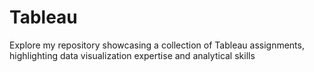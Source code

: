 # Tableau
Explore my repository showcasing a collection of Tableau assignments, highlighting data visualization expertise and analytical skills
